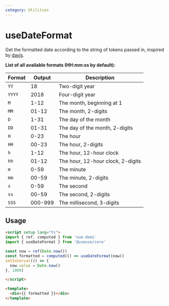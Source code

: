 ```yaml
---
category: Utilities
---
```


# useDateFormat

Get the formatted date according to the string of tokens passed in, inspired by [dayjs](https://github.com/iamkun/dayjs).

**List of all available formats (HH:mm:ss by default):**

| Format | Output           | Description                           |
| ------ | ---------------- | ------------------------------------- |
| `YY`   | 18               | Two-digit year                        |
| `YYYY` | 2018             | Four-digit year                       |
| `M`    | 1-12             | The month, beginning at 1             |
| `MM`   | 01-12            | The month, 2-digits                   |
| `D`    | 1-31             | The day of the month                  |
| `DD`   | 01-31            | The day of the month, 2-digits        |
| `H`    | 0-23             | The hour                              |
| `HH`   | 00-23            | The hour, 2-digits                    |
| `h`    | 1-12             | The hour, 12-hour clock               |
| `hh`   | 01-12            | The hour, 12-hour clock, 2-digits     |
| `m`    | 0-59             | The minute                            |
| `mm`   | 00-59            | The minute, 2-digits                  |
| `s`    | 0-59             | The second                            |
| `ss`   | 00-59            | The second, 2-digits                  |
| `SSS`  | 000-999          | The millisecond, 3-digits             |

## Usage

```html
<script setup lang="ts">
import { ref, computed } from 'vue-demi'
import { useDateFormat } from '@vueuse/core'

const now = ref(Date.now())
const formatted = computed(() => useDateFormat(now))
setInterval(() => {
  now.value = Date.now()
}, 1000)

</script>

<template>
  <div>{{ formatted }}</div>
</template>
```
